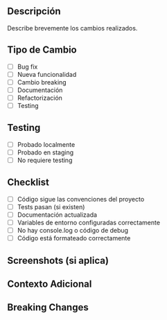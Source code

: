 ## Descripción
Describe brevemente los cambios realizados.

## Tipo de Cambio
- [ ] Bug fix
- [ ] Nueva funcionalidad
- [ ] Cambio breaking
- [ ] Documentación
- [ ] Refactorización
- [ ] Testing

## Testing
- [ ] Probado localmente
- [ ] Probado en staging
- [ ] No requiere testing

## Checklist
- [ ] Código sigue las convenciones del proyecto
- [ ] Tests pasan (si existen)
- [ ] Documentación actualizada
- [ ] Variables de entorno configuradas correctamente
- [ ] No hay console.log o código de debug
- [ ] Código está formateado correctamente

## Screenshots (si aplica)
<!-- Agrega capturas de pantalla si los cambios afectan la UI -->

## Contexto Adicional
<!-- Agrega cualquier información adicional que sea relevante -->

## Breaking Changes
<!-- Si hay cambios breaking, descríbelos aquí -->

